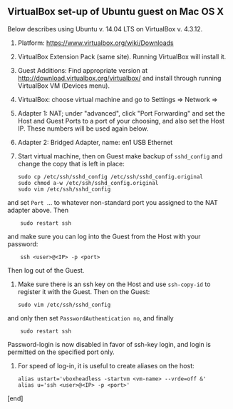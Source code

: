 ## VirtualBox set-up of Ubuntu guest on Mac OS X

Below describes using Ubuntu v. 14.04 LTS on VirtualBox v. 4.3.12.

 1. Platform: https://www.virtualbox.org/wiki/Downloads
 1. VirtualBox Extension Pack (same site). Running VirtualBox will install it.
 1. Guest Additions: Find appropriate version at http://download.virtualbox.org/virtualbox/ and install through running VirtualBox VM (Devices menu).
 1. VirtualBox: choose virtual machine and go to Settings => Network =>
   2. Adapter 1: NAT; under "advanced", click "Port Forwarding" and set the Host and Guest Ports to a port of your choosing, and also set the Host IP. These numbers will be used again below. 
   2. Adapter 2: Bridged Adapter, name: en1 USB Ethernet
 1. Start virtual machine, then on Guest make backup of `sshd_config` and change the copy that is left in place:

        sudo cp /etc/ssh/sshd_config /etc/ssh/sshd_config.original
        sudo chmod a-w /etc/ssh/sshd_config.original
        sudo vim /etc/ssh/sshd_config


   and set `Port `... to whatever non-standard port you assigned to the NAT adapter above. Then
   
        sudo restart ssh

   and make sure you can log into the Guest from the Host with your password:

        ssh <user>@<IP> -p <port>

   Then log out of the Guest.

 1. Make sure there is an ssh key on the Host and use `ssh-copy-id` to register it with the Guest. Then on the Guest: 

        sudo vim /etc/ssh/sshd_config

   and only then set `PasswordAuthentication no`, and finally

        sudo restart ssh

   Password-login is now disabled in favor of ssh-key login, and login is permitted on the specified port only.

 1. For speed of log-in, it is useful to create aliases on the host:

        alias ustart='vboxheadless -startvm <vm-name> --vrde=off &'
        alias u='ssh <user>@<IP> -p <port>'


[end]
